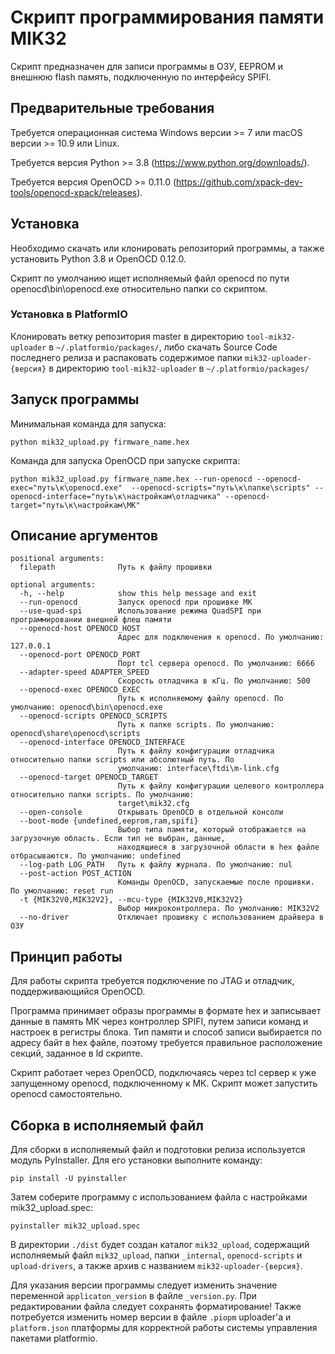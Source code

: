# Скрипт программирования памяти MIK32

Скрипт предназначен для записи программы в ОЗУ, EEPROM и внешнюю flash память, подключенную по интерфейсу SPIFI.

## Предварительные требования

Требуется операционная система Windows версии >= 7 или macOS версии >= 10.9 или Linux.

Требуется версия Python >= 3.8 (https://www.python.org/downloads/).

Требуется версия OpenOCD >= 0.11.0 (https://github.com/xpack-dev-tools/openocd-xpack/releases).

## Установка

Необходимо скачать или клонировать репозиторий программы, а также установить Python 3.8 и OpenOCD 0.12.0.

Скрипт по умолчанию ищет исполняемый файл openocd по пути openocd\bin\openocd.exe относительно папки со скриптом.

### Установка в PlatformIO

Клонировать ветку репозитория master в директорию `tool-mik32-uploader` в
`~/.platformio/packages/`, либо скачать Source Code последнего релиза и 
распаковать содержимое папки `mik32-uploader-{версия}` в директорию 
`tool-mik32-uploader` в `~/.platformio/packages/`

## Запуск программы

Минимальная команда для запуска:

```
python mik32_upload.py firmware_name.hex
```

Команда для запуска OpenOCD при запуске скрипта:

```
python mik32_upload.py firmware_name.hex --run-openocd --openocd-exec="путь\к\openocd.exe"  --openocd-scripts="путь\к\папке\scripts" --openocd-interface="путь\к\настройкам\отладчика" --openocd-target="путь\к\настройкам\МК"
```

## Описание аргументов

```
positional arguments:
  filepath              Путь к файлу прошивки

optional arguments:
  -h, --help            show this help message and exit
  --run-openocd         Запуск openocd при прошивке МК
  --use-quad-spi        Использование режима QuadSPI при программировании внешней флеш памяти
  --openocd-host OPENOCD_HOST
                        Адрес для подключения к openocd. По умолчанию: 127.0.0.1
  --openocd-port OPENOCD_PORT
                        Порт tcl сервера openocd. По умолчанию: 6666
  --adapter-speed ADAPTER_SPEED
                        Скорость отладчика в кГц. По умолчанию: 500
  --openocd-exec OPENOCD_EXEC
                        Путь к исполняемому файлу openocd. По умолчанию: openocd\bin\openocd.exe
  --openocd-scripts OPENOCD_SCRIPTS
                        Путь к папке scripts. По умолчанию: openocd\share\openocd\scripts
  --openocd-interface OPENOCD_INTERFACE
                        Путь к файлу конфигурации отладчика относительно папки scripts или абсолютный путь. По
                        умолчанию: interface\ftdi\m-link.cfg
  --openocd-target OPENOCD_TARGET
                        Путь к файлу конфигурации целевого контроллера относительно папки scripts. По умолчанию:
                        target\mik32.cfg
  --open-console        Открывать OpenOCD в отдельной консоли
  --boot-mode {undefined,eeprom,ram,spifi}
                        Выбор типа памяти, который отображается на загрузочную область. Если тип не выбран, данные,
                        находящиеся в загрузочной области в hex файле отбрасываются. По умолчанию: undefined
  --log-path LOG_PATH   Путь к файлу журнала. По умолчанию: nul
  --post-action POST_ACTION
                        Команды OpenOCD, запускаемые после прошивки. По умолчанию: reset run
  -t {MIK32V0,MIK32V2}, --mcu-type {MIK32V0,MIK32V2}
                        Выбор микроконтроллера. По умолчанию: MIK32V2
  --no-driver           Отключает прошивку с использованием драйвера в ОЗУ
```

## Принцип работы

Для работы скрипта требуется подключение по JTAG и отладчик, поддерживающийся OpenOCD.

Программа принимает образы программы в формате hex и записывает данные в память МК через контроллер SPIFI, путем записи команд и настроек в регистры блока. Тип памяти и способ записи выбирается по адресу байт в hex файле, поэтому требуется правильное расположение секций, заданное в ld скрипте.

Скрипт работает через OpenOCD, подключаясь через tcl сервер к уже запущенному openocd, подключенному к МК. Скрипт может запустить openocd самостоятельно.

## Сборка в исполняемый файл

Для сборки в исполняемый файл и подготовки релиза используется модуль PyInstaller. 
Для его установки выполните команду:

```
pip install -U pyinstaller
```

Затем соберите программу с использованием файла с настройками mik32_upload.spec:

```
pyinstaller mik32_upload.spec
```

В директории `./dist` будет создан каталог `mik32_upload`, содержащий 
исполняемый файл `mik32_upload`, папки `_internal`, `openocd-scripts` и 
`upload-drivers`, а также архив с названием `mik32-uploader-{версия}`.

Для указания версии программы следует изменить значение переменной 
`applicaton_version` в файле `_version.py`. При редактировании файла следует 
сохранять форматирование! Также потребуется изменить номер версии в файле 
`.piopm` uploader'а и `platform.json` платформы для корректной работы системы 
управления пакетами platformio.

